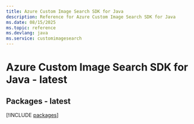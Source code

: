 ```yaml
---
title: Azure Custom Image Search SDK for Java
description: Reference for Azure Custom Image Search SDK for Java
ms.date: 08/15/2025
ms.topic: reference
ms.devlang: java
ms.service: customimagesearch
---
```

# Azure Custom Image Search SDK for Java - latest
## Packages - latest
[!INCLUDE [packages](custom-image-search-index.md)]